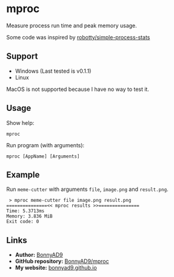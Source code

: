 # mproc
Measure process run time and peak memory usage.

Some code was inspired by [robotty/simple-process-stats](https://github.com/robotty/simple-process-stats)

## Support
- Windows (Last tested is v0.1.1)
- Linux

MacOS is not supported because I have no way to test it.

## Usage
Show help:
```
mproc
```

Run program (with arguments):
```
mproc [AppName] [Arguments]
```

## Example
Run `meme-cutter` with arguments `file`, `image.png` and `result.png`.
```
 > mproc meme-cutter file image.png result.png
===============<< mproc results >>===============
Time: 5.3713ms
Memory: 3.836 MiB
Exit code: 0
```

## Links
- **Author:** [BonnyAD9](https://github.com/BonnyAD9)
- **GitHub repository:** [BonnyAD9/mproc](https://github.com/BonnyAD9/Bny.General)
- **My website:** [bonnyad9.github.io](https://bonnyad9.github.io/)
